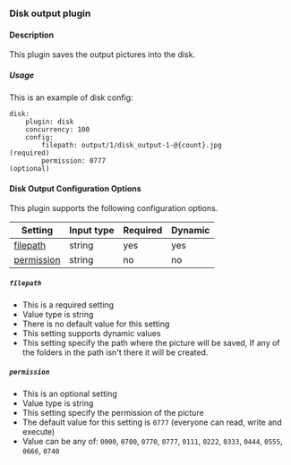 ### Disk output plugin

#### Description

This plugin saves the output pictures into the disk.

##### Usage
This is an example of disk config:
    
    disk:
        plugin: disk
        concurrency: 100
        config:
            filepath: output/1/disk_output-1-@{count}.jpg          (required)
            permission: 0777                                       (optional)
    
#### Disk Output Configuration Options

This plugin supports the following configuration options.

|Setting   |Input type      |  Required |  Dynamic |
|-----------|----------------------|-----------|-----------|
| [filepath](#filepath)  |  string        | yes     | yes     |
| [permission](#permission)  |  string            |   no     |   no     |

##### `filepath`
 * This is a required setting
 * Value type is string
 * There is no default value for this setting
 * This setting supports dynamic values
 * This setting specify the path where the picture will be saved, If any of the folders in the path isn't there it will be created.

##### `permission`
 * This is an optional setting
 * Value type is string
 * This setting specify the permission of the picture
 * The default value for this setting is `0777`  (everyone can read, write and execute)
 * Value can be any of: `0000`, `0700`, `0770`, `0777`, `0111`, `0222`, `0333`, `0444`, `0555`, `0666`, `0740`
 
 
